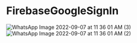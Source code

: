 # FirebaseGoogleSignIn

![WhatsApp Image 2022-09-07 at 11 36 01 AM (3)](https://user-images.githubusercontent.com/32964161/188801318-e7337f90-7b06-4174-b810-e7ccc41010eb.jpeg)
![WhatsApp Image 2022-09-07 at 11 36 01 AM (2)](https://user-images.githubusercontent.com/32964161/188801311-36dcc8b8-d297-4886-858d-e98f0d90bab4.jpeg)
